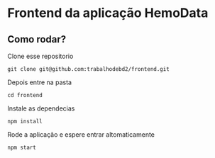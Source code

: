# Frontend da aplicação HemoData

## Como rodar?

Clone esse repositorio

```
git clone git@github.com:trabalhodebd2/frontend.git
```

Depois entre na pasta

```
cd frontend
```

Instale as dependecias

```
npm install
```

Rode a aplicação e espere entrar altomaticamente

```
npm start
```